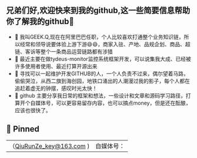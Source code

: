## 兄弟们好,欢迎快来到我的github,这一些简要信息帮助你了解我的github👋
- 🔭 我叫GEEK.Q,现在在阿里巴巴任职，个人比较喜欢打通整个业务知识链，所以经常和领导说要体验上游下游😄😄，商家入驻、产地、品规企划、商品、超链、客诉等整个一条商品运营链路都有涉猎
- 🌱 最近主要在做tydeus-monitor监控系统框架开发，可以说集我大成、已经被许多使用者使用、最近打算开源出来
- 👯 寻找可以一起维护开发GITHUB的人，一个人负责不过来，偶尔望着马路，偷偷哭泣，从西二旗到海创园，地铁口涌出的人潮漫过我的影子，每个人都在追赶着虚无的钟摆，感叹时光太快！
- 🌱 github 主要分享我日常的框架和想法，一些设计和文章和源码学习路径，打算开个自媒体号，可以更容易留存内容，也可以搞点money，但是还在酝酿，应该也很快了。
## 👯 Pinned
| | |
| :--- | :--- |
| （QiuRunZe_key@163.com ) | 自媒体号：|
